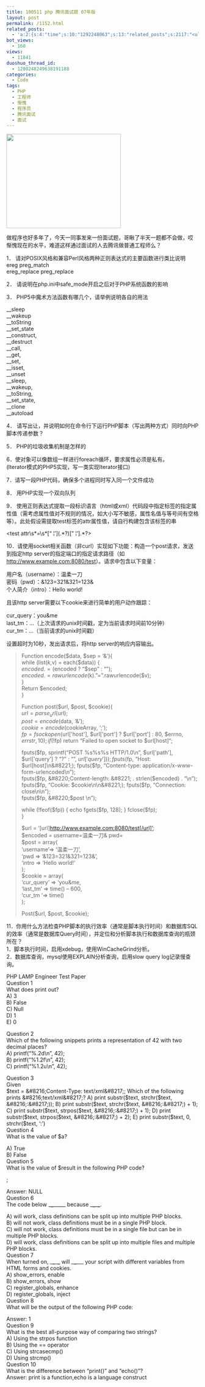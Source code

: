 ```yaml
---
title: 100511 php 腾讯面试题 07年版
layout: post
permalink: /1152.html
related_posts:
  - 'a:2:{s:4:"time";s:10:"1292248063";s:13:"related_posts";s:2117:"<ul class="related_post"><li><a href="http://blog.80aj.com/2010/08/18/100818-%e5%85%b3%e4%ba%8ephp-%e9%9d%a2%e8%af%95/" title="100818 关于php 面试">100818 关于php 面试</a></li><li><a href="http://blog.80aj.com/2010/08/03/100803-%e7%a8%8b%e5%ba%8f%e5%91%98%e5%ba%94%e8%af%a5%e5%bb%ba%e7%ab%8b%e8%87%aa%e5%b7%b1%e7%9a%84%e7%9b%ae%e6%a0%87/" title="100803 程序员应该建立自己的目标">100803 程序员应该建立自己的目标</a></li><li><a href="http://blog.80aj.com/2010/12/04/101204-phpase-%e5%8a%a0%e5%af%86/" title="101204 phpase 加密">101204 phpase 加密</a></li><li><a href="http://blog.80aj.com/2010/10/30/101030-%e6%96%87%e4%bb%b6%e6%8a%93%e5%8f%96-snoopy%e7%b1%bb%e4%bb%8b%e7%bb%8d/" title="101030 文件抓取 snoopy类介绍">101030 文件抓取 snoopy类介绍</a></li><li><a href="http://blog.80aj.com/2010/10/29/101029-php-%e4%ba%a7%e5%93%81%e5%ae%89%e8%a3%85%e7%a8%8b%e5%ba%8f%e5%88%b6%e4%bd%9c%e4%bb%a3%e7%a0%81demo/" title="101029 php 产品安装程序制作代码demo">101029 php 产品安装程序制作代码demo</a></li><li><a href="http://blog.80aj.com/2010/10/28/101028-php%e9%a1%b5%e9%9d%a2%e6%89%a7%e8%a1%8c%e6%97%b6%e9%97%b4class/" title="101028 php页面执行时间class">101028 php页面执行时间class</a></li><li><a href="http://blog.80aj.com/2010/09/13/100913-php%e6%8b%9b%e8%81%98%e5%b9%bf%e5%91%8a%e4%b8%80%e5%88%99/" title="100913 PHP招聘广告一则">100913 PHP招聘广告一则</a></li><li><a href="http://blog.80aj.com/2010/08/23/100822-%e5%85%b3%e4%ba%8e%e6%9c%80%e8%bf%91%e7%9a%84%e8%b7%b3%e6%a7%bd%e5%bf%83%e6%80%81%e6%b5%ae%e5%8a%a8/" title="100823 关于最近的跳槽心态浮动">100823 关于最近的跳槽心态浮动</a></li><li><a href="http://blog.80aj.com/2010/08/22/100822-php-%e4%b9%a6%e7%b1%8d%e5%88%86%e4%ba%ab/" title="100822 php 书籍分享">100822 php 书籍分享</a></li><li><a href="http://blog.80aj.com/2010/08/21/100821-php%e4%b9%8b%e8%85%be%e8%ae%af%e5%be%ae%e5%8d%9a-api-%e4%bf%ae%e6%94%b9%e7%89%88/" title="100821 php之腾讯微博 Api 修改版">100821 php之腾讯微博 Api 修改版</a></li></ul>";}'
bot_views:
  - 160
views:
  - 11841
duoshuo_thread_id:
  - 1280248249638191188
categories:
  - Code
tags:
  - PHP
  - 工程师
  - 惭愧
  - 程序员
  - 腾讯面试
  - 面试
---
```

[<img class="aligncenter size-medium wp-image-1154" title="xtxzp" src="http://www.80aj.com/wp-content/uploads/2010/05/xtxzp-300x247.jpg" alt="" width="300" height="247" />][1]

做程序也好多年了，今天一同事发来一份面试题，哥瞅了半天一题都不会做，哎 惭愧现在的水平，难道这样通过面试的人去腾讯做普通工程师么？

1． 请对POSIX风格和兼容Perl风格两种正则表达式的主要函数进行类比说明  
ereg preg_match  
ereg\_replace preg\_replace

2． 请说明在php.ini中safe_mode开启之后对于PHP系统函数的影响

3． PHP5中魔术方法函数有哪几个，请举例说明各自的用法

__sleep  
__wakeup  
__toString  
_\_set\_state  
__construct,  
__destruct  
__call,  
__get,  
__set,  
__isset,  
__unset  
__sleep,  
__wakeup,  
__toString,  
_\_set\_state,  
__clone  
__autoload

4． 请写出让，并说明如何在命令行下运行PHP脚本（写出两种方式）同时向PHP脚本传递参数？

5． PHP的垃圾收集机制是怎样的

6．使对象可以像数组一样进行foreach循环，要求属性必须是私有。  
(Iterator模式的PHP5实现，写一类实现Iterator接口)

7．请写一段PHP代码，确保多个进程同时写入同一个文件成功

8． 用PHP实现一个双向队列

9． 使用正则表达式提取一段标识语言（html或xml）代码段中指定标签的指定属性值（需考虑属性值对不规则的情况，如大小写不敏感，属性名值与等号间有空格等）。此处假设需提取test标签的attr属性值，请自行构建包含该标签的串

<test attr=”ddd”>

<test attr\s\*=\s\*\[“ ¦’\](.\*?)[” ¦’].\*?>

10．请使用socket相关函数（非curl）实现如下功能：构造一个post请求，发送到指定http server的指定端口的指定请求路径（如<a href="http://www.example.com:8080/test" target="_blank">http://www.example.com:8080/test</a>）。请求中包含以下变量：

用户名（username）：温柔一刀  
密码（pwd）：&123=321&321=123&  
个人简介（intro）：Hello world!

且该http server需要以下cookie来进行简单的用户动作跟踪：

cur_query：you&me  
last_tm：&#8230;（上次请求的unix时间戳，定为当前请求时间前10分钟）  
cur_tm：&#8230;（当前请求的unix时间戳）

设置超时为10秒，发出请求后，将http server的响应内容输出。

> Function encode($data, $sep = ‘&’){  
> while (list($k,$v) = each($data)) {  
> $encoded .= ($encoded ? &#8220;$sep&#8221; : &#8220;&#8221;);  
> $encoded .= rawurlencode($k).&#8221;=&#8221;.rawurlencode($v);  
> }  
> Return $encoded;  
> }
> 
> Function post($url, $post, $cookie){  
> $url = parse_url($url);  
> $post = encode($data, ‘&’);  
> $cookie = encode($cookieArray, ‘;’);  
> $fp = fsockopen($url['host'], $url['port'] ? $url['port'] : 80, $errno, $errstr, 10);  
> if (!$fp) return &#8220;Failed to open socket to $url[host]&#8220;;
> 
> fputs($fp, sprintf(&#8220;POST %s%s%s HTTP/1.0\n&#8221;, $url['path'], $url['query'] ? &#8220;?&#8221; : &#8220;&#8221;, $url['query']));  
> fputs($fp, &#8220;Host: $url[host]\n&#8221;);  
> fputs($fp, &#8220;Content-type: application/x-www-form-urlencoded\n&#8221;);  
> fputs($fp, &#8220;Content-length: &#8221; . strlen($encoded) . &#8220;\n&#8221;);  
> fputs($fp, &#8220;Cookie: $cookie\n\n&#8221;);  
> fputs($fp, &#8220;Connection: close\n\n&#8221;);  
> fputs($fp, &#8220;$post \n&#8221;);
> 
> while (!feof($fp)) {  
> echo fgets($fp, 128);  
> }  
> fclose($fp);  
> }
> 
> $url = ‘[url]http://www.example.com:8080/test[/url]’;  
> $encoded = username=温柔一刀& pwd=  
> $post = array(  
> ‘username’=> ‘温柔一刀’,  
> ‘pwd => ‘&123=321&321=123&’,  
> ‘intro => ‘Hello world!’  
> );  
> $cookie = array(  
> ‘cur_query’ => ‘you&me,  
> ‘last_tm’ => time() &#8211; 600,  
> ‘cur_tm ‘=> time()  
> );
> 
> Post($url, $post, $cookie);

11．你用什么方法检查PHP脚本的执行效率（通常是脚本执行时间）和数据库SQL的效率（通常是数据库Query时间），并定位和分析脚本执行和数据库查询的瓶颈所在？  
1．脚本执行时间，启用xdebug，使用WinCacheGrind分析。  
2．数据库查询，mysql使用EXPLAIN分析查询，启用slow query log记录慢查询。

PHP LAMP Engineer Test Paper  
Question 1  
What does <? echo count (&#8220;123&#8243;) ?> print out?  
A) 3  
B) False  
C) Null  
D) 1  
E) 0

Question 2  
Which of the following snippets prints a representation of 42 with two decimal places?  
A) printf(&#8220;%.2d\n&#8221;, 42);  
B) printf(&#8220;%1.2f\n&#8221;, 42);  
C) printf(&#8220;%1.2u\n&#8221;, 42);

Question 3  
Given  
$text = &#8216;Content-Type: text/xml&#8217;;  
Which of the following prints &#8216;text/xml&#8217;?  
A) print substr($text, strchr($text, &#8216;:&#8217;));  
B) print substr($text, strchr($text, &#8216;:&#8217;) + 1);  
C) print substr($text, strpos($text, &#8216;:&#8217;) + 1);  
D) print substr($text, strpos($text, &#8216;:&#8217;) + 2);  
E) print substr($text, 0, strchr($text, &#8216;:&#8217;)  
Question 4  
What is the value of $a?  
<?php  
$a = in\_array(&#8217;01&#8242;, array(&#8217;1&#8242;)) == var\_dump(&#8217;01&#8242; == 1);  
?>  
A) True  
B) False  
Question 5  
What is the value of $result in the following PHP code?  
<?php  
function timesTwo($int) {  
$int = $int * 2;  
}  
$int = 2;  
$result = timesTwo($int);  
?>;  
Answer: NULL  
Question 6  
The code below \___\___\_____ because \___\___\___\___.  
<?php  
class Foo {  
?>  
<?php  
function bar() {  
print &#8220;bar&#8221;;  
}  
}  
?>  
A) will work, class definitions can be split up into multiple PHP blocks.  
B) will not work, class definitions must be in a single PHP block.  
C) will not work, class definitions must be in a single file but can be in multiple PHP blocks.  
D) will work, class definitions can be split up into multiple files and multiple PHP blocks.  
Question 7  
When turned on, \___\___\___\___ will \___\___\___ your script with different variables from HTML forms and cookies.  
A) show_errors, enable  
B) show_errors, show  
C) register_globals, enhance  
D) register_globals, inject  
Question 8  
What will be the output of the following PHP code:  
<?php  
echo count(strlen(&#8220;http://php.net&#8221;));  
?>  
Answer: 1  
Question 9  
What is the best all-purpose way of comparing two strings?  
A) Using the strpos function  
B) Using the == operator  
C) Using strcasecmp()  
D) Using strcmp()  
Question 10  
What is the difference between &#8220;print()&#8221; and &#8220;echo()&#8221;?  
Answer: print is a function,echo is a language construct

 [1]: http://www.80aj.com/wp-content/uploads/2010/05/xtxzp.jpg